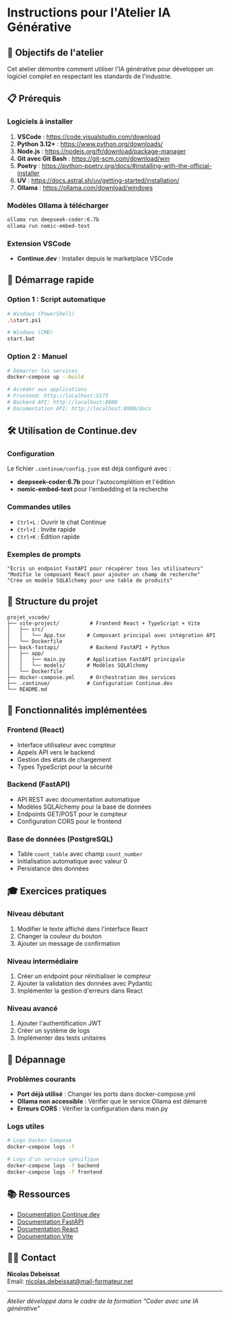 # Instructions pour l'Atelier IA Générative

## 🎯 Objectifs de l'atelier

Cet atelier démontre comment utiliser l'IA générative pour développer un logiciel complet en respectant les standards de l'industrie.

## 📋 Prérequis

### Logiciels à installer
1. **VSCode** : https://code.visualstudio.com/download
2. **Python 3.12+** : https://www.python.org/downloads/
3. **Node.js** : https://nodejs.org/fr/download/package-manager
4. **Git avec Git Bash** : https://git-scm.com/download/win
5. **Poetry** : https://python-poetry.org/docs/#installing-with-the-official-installer
6. **UV** : https://docs.astral.sh/uv/getting-started/installation/
7. **Ollama** : https://ollama.com/download/windows

### Modèles Ollama à télécharger
```bash
ollama run deepseek-coder:6.7b
ollama run nomic-embed-text
```

### Extension VSCode
- **Continue.dev** : Installer depuis le marketplace VSCode

## 🚀 Démarrage rapide

### Option 1 : Script automatique
```bash
# Windows (PowerShell)
.\start.ps1

# Windows (CMD)
start.bat
```

### Option 2 : Manuel
```bash
# Démarrer les services
docker-compose up --build

# Accéder aux applications
# Frontend: http://localhost:5173
# Backend API: http://localhost:8000
# Documentation API: http://localhost:8000/docs
```

## 🛠️ Utilisation de Continue.dev

### Configuration
Le fichier `.continue/config.json` est déjà configuré avec :
- **deepseek-coder:6.7b** pour l'autocomplétion et l'édition
- **nomic-embed-text** pour l'embedding et la recherche

### Commandes utiles
- `Ctrl+L` : Ouvrir le chat Continue
- `Ctrl+I` : Invite rapide
- `Ctrl+K` : Édition rapide

### Exemples de prompts
```
"Écris un endpoint FastAPI pour récupérer tous les utilisateurs"
"Modifie le composant React pour ajouter un champ de recherche"
"Crée un modèle SQLAlchemy pour une table de produits"
```

## 📁 Structure du projet

```
projet_vscode/
├── vite-project/          # Frontend React + TypeScript + Vite
│   ├── src/
│   │   └── App.tsx       # Composant principal avec intégration API
│   └── Dockerfile
├── back-fastapi/          # Backend FastAPI + Python
│   ├── app/
│   │   ├── main.py       # Application FastAPI principale
│   │   └── models/       # Modèles SQLAlchemy
│   └── Dockerfile
├── docker-compose.yml     # Orchestration des services
├── .continue/            # Configuration Continue.dev
└── README.md
```

## 🔧 Fonctionnalités implémentées

### Frontend (React)
- Interface utilisateur avec compteur
- Appels API vers le backend
- Gestion des états de chargement
- Types TypeScript pour la sécurité

### Backend (FastAPI)
- API REST avec documentation automatique
- Modèles SQLAlchemy pour la base de données
- Endpoints GET/POST pour le compteur
- Configuration CORS pour le frontend

### Base de données (PostgreSQL)
- Table `count_table` avec champ `count_number`
- Initialisation automatique avec valeur 0
- Persistance des données

## 🎓 Exercices pratiques

### Niveau débutant
1. Modifier le texte affiché dans l'interface React
2. Changer la couleur du bouton
3. Ajouter un message de confirmation

### Niveau intermédiaire
1. Créer un endpoint pour réinitialiser le compteur
2. Ajouter la validation des données avec Pydantic
3. Implémenter la gestion d'erreurs dans React

### Niveau avancé
1. Ajouter l'authentification JWT
2. Créer un système de logs
3. Implémenter des tests unitaires

## 🐛 Dépannage

### Problèmes courants
- **Port déjà utilisé** : Changer les ports dans docker-compose.yml
- **Ollama non accessible** : Vérifier que le service Ollama est démarré
- **Erreurs CORS** : Vérifier la configuration dans main.py

### Logs utiles
```bash
# Logs Docker Compose
docker-compose logs -f

# Logs d'un service spécifique
docker-compose logs -f backend
docker-compose logs -f frontend
```

## 📚 Ressources

- [Documentation Continue.dev](https://docs.continue.dev/quickstart)
- [Documentation FastAPI](https://fastapi.tiangolo.com/)
- [Documentation React](https://react.dev/)
- [Documentation Vite](https://vitejs.dev/)

## 👨‍🏫 Contact

**Nicolas Debeissat**  
Email: nicolas.debeissat@mail-formateur.net

---

*Atelier développé dans le cadre de la formation "Coder avec une IA générative"*